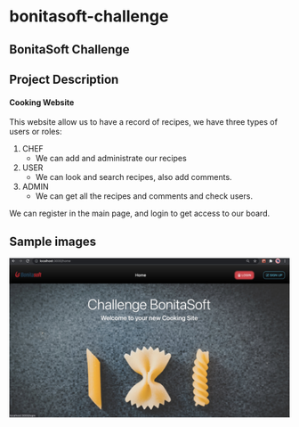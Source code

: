 # bonitasoft-challenge
## BonitaSoft Challenge

## Project Description

#### Cooking Website
This website allow us to have a record of recipes, we have three types of users or roles:
1. CHEF
	- We can add and administrate our recipes
2. USER
	- We can look and search recipes, also add comments.
3. ADMIN
	- We can get all the recipes and comments and check users.

We can register in the main page, and login to get access to our board.

## Sample images

![Alt text](/images/img.jpg?raw=true "Home")

